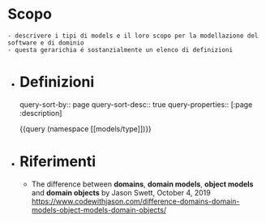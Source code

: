 # Scopo
	- descrivere i tipi di models e il loro scopo per la modellazione del software e di dominio
	- questa gerarichia é sostanzialmente un elenco di definizioni
- # Definizioni
  query-sort-by:: page
  query-sort-desc:: true
  query-properties:: [:page :description]
  
  {{query (namespace [[models/type]])}}
- # Riferimenti
	- The difference between **domains**, **domain models**, **object models** and **domain objects** by Jason Swett, October 4, 2019 https://www.codewithjason.com/difference-domains-domain-models-object-models-domain-objects/